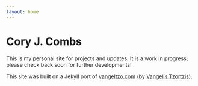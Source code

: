 ```yaml
---
layout: home
---
```

# Cory J. Combs

This is my personal site for projects and updates. It is a work in progress; please check back soon for further developments!

This site was built on a Jekyll port of [vangeltzo.com](http://vangeltzo.com/) (by [Vangelis Tzortzis](https://github.com/srekoble)).
